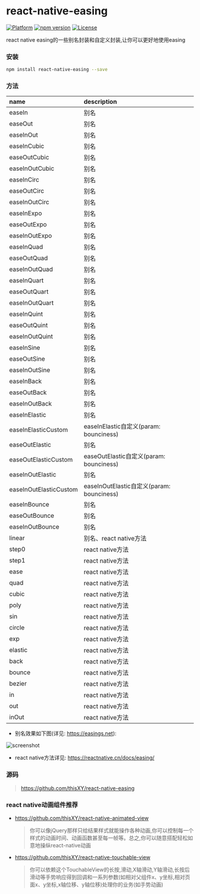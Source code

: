 # react-native-easing
[![Platform](https://img.shields.io/badge/platform-react--native-lightgrey.svg)](http://facebook.github.io/react-native/)
[![npm version](http://img.shields.io/npm/v/react-native-easing.svg)](https://www.npmjs.com/package/react-native-easing)
[![License](https://img.shields.io/badge/license-MIT-blue.svg)](https://raw.githubusercontent.com/thisXY/react-native-easing/master/LICENSE)

react native easing的一些别名封装和自定义封装,让你可以更好地使用easing

### 安装

```bash
npm install react-native-easing --save
```

### 方法
| name                    | description                                                                                                                                                                                                                        
| :---------------------- | :--------------------------------------                                                            
| easeIn                  | 别名
| easeOut                 | 别名
| easeInOut               | 别名
| easeInCubic             | 别名
| easeOutCubic            | 别名
| easeInOutCubic          | 别名
| easeInCirc              | 别名
| easeOutCirc             | 别名
| easeInOutCirc           | 别名
| easeInExpo              | 别名
| easeOutExpo             | 别名
| easeInOutExpo           | 别名
| easeInQuad              | 别名
| easeOutQuad             | 别名
| easeInOutQuad           | 别名
| easeInQuart             | 别名
| easeOutQuart            | 别名
| easeInOutQuart          | 别名
| easeInQuint             | 别名
| easeOutQuint            | 别名
| easeInOutQuint          | 别名
| easeInSine              | 别名
| easeOutSine             | 别名
| easeInOutSine           | 别名
| easeInBack              | 别名
| easeOutBack             | 别名
| easeInOutBack           | 别名
| easeInElastic           | 别名
| easeInElasticCustom     | easeInElastic自定义(param: bounciness)
| easeOutElastic          | 别名
| easeOutElasticCustom    | easeOutElastic自定义(param: bounciness)
| easeInOutElastic        | 别名
| easeInOutElasticCustom  | easeInOutElastic自定义(param: bounciness)
| easeInBounce            | 别名
| easeOutBounce           | 别名
| easeInOutBounce         | 别名
| linear                  | 别名、react native方法
| step0                   | react native方法
| step1                   | react native方法
| ease                    | react native方法
| quad                    | react native方法
| cubic                   | react native方法
| poly                    | react native方法
| sin                     | react native方法
| circle                  | react native方法
| exp                     | react native方法
| elastic                 | react native方法
| back                    | react native方法
| bounce                  | react native方法
| bezier                  | react native方法
| in                      | react native方法
| out                     | react native方法
| inOut                   | react native方法

* 别名效果如下图(详见: https://easings.net):

![screenshot](https://raw.github.com/thisXY/react-native-easing/master/easings.png)

* react native方法详见: https://reactnative.cn/docs/easing/

### 源码

> https://github.com/thisXY/react-native-easing

### react native动画组件推荐
* https://github.com/thisXY/react-native-animated-view 
  > 你可以像jQuery那样只给结果样式就能操作各种动画,你可以控制每一个样式的动画时间、动画函数甚至每一帧等。总之,你可以随意搭配轻松如意地操纵react-native动画
* https://github.com/thisXY/react-native-touchable-view 
  > 你可以依赖这个TouchableView的长按,滑动,X轴滑动,Y轴滑动,长按后滑动等手势响应得到回调和一系列参数(如相对父组件x、y坐标,相对页面x、y坐标,x轴位移、y轴位移)处理你的业务(如手势动画)